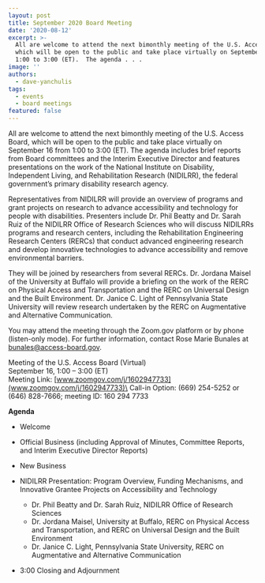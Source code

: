```yaml
---
layout: post
title: September 2020 Board Meeting
date: '2020-08-12'
excerpt: >-
  All are welcome to attend the next bimonthly meeting of the U.S. Access Board,
  which will be open to the public and take place virtually on September 16 from
  1:00 to 3:00 (ET).  The agenda . . .
image: ''
authors:
  - dave-yanchulis
tags:
  - events
  - board meetings
featured: false
---
```

All are welcome to attend the next bimonthly meeting of the U.S. Access Board, which will be open to the public and take place virtually on September 16 from 1:00 to 3:00 (ET).  The agenda includes brief reports from Board committees and the Interim Executive Director and features presentations on the work of the National Institute on Disability, Independent Living, and Rehabilitation Research (NIDILRR), the federal government’s primary disability research agency. 

Representatives from NIDILRR will provide an overview of programs and grant projects on research to advance accessibility and technology for people with disabilities.  Presenters include Dr. Phil Beatty and Dr. Sarah Ruiz of the NIDILRR Office of Research Sciences who will discuss NIDILRRs programs and research centers, including the Rehabilitation Engineering Research Centers (RERCs) that conduct advanced engineering research and develop innovative technologies to advance accessibility and remove environmental barriers. 

They will be joined by researchers from several RERCs.  Dr. Jordana Maisel of the University at Buffalo will provide a briefing on the work of the RERC on Physical Access and Transportation and the RERC on Universal Design and the Built Environment.  Dr. Janice C. Light of Pennsylvania State University will review research undertaken by the RERC on Augmentative and Alternative Communication. 

You may attend the meeting through the Zoom.gov platform or by phone (listen-only mode).  For further information, contact Rose Marie Bunales at bunales@access-board.gov. 

Meeting of the U.S. Access Board (Virtual)\
September 16, 1:00 – 3:00 (ET)\
Meeting Link: [www.zoomgov.com/j/1602947733](www.zoomgov.com/j/1602947733)\
Call-in Option: (669) 254-5252 or (646) 828-7666; meeting ID: 160 294 7733 

**Agenda**  

* Welcome
* Official Business (including Approval of Minutes, Committee Reports, and Interim Executive Director Reports) 
* New Business 
* NIDILRR Presentation: Program Overview, Funding Mechanisms, and Innovative Grantee Projects on Accessibility and Technology  

  * Dr. Phil Beatty and Dr. Sarah Ruiz, NIDILRR Office of Research Sciences
  * Dr. Jordana Maisel, University at Buffalo, RERC on Physical Access and Transportation, and RERC on Universal Design and the Built Environment
  * Dr. Janice C. Light, Pennsylvania State University, RERC on Augmentative and Alternative Communication 
* 3:00 Closing and Adjournment
